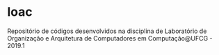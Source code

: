 # loac
Repositório de códigos desenvolvidos na disciplina de Laboratório de Organização e Arquitetura de Computadores em Computação@UFCG - 2019.1
